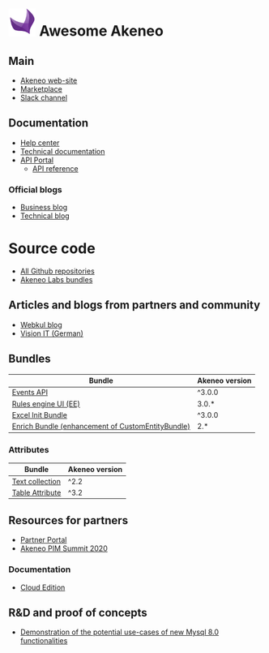 # ![alt text](image/akeneo-icon.png) Awesome Akeneo

## Main 

* [Akeneo web-site](https://www.akeneo.com/)
* [Marketplace](https://marketplace.akeneo.com/)
* [Slack channel](http://akeneopim-ug.herokuapp.com/)

## Documentation

* [Help center](https://help.akeneo.com/)
* [Technical documentation](https://docs.akeneo.com/)
* [API Portal](https://api.akeneo.com/)
  * [API reference](https://api.akeneo.com/api-reference-index.html)

### Official blogs

* [Business blog](https://www.akeneo.com/blog/)
* [Technical blog](https://medium.com/akeneo-labs)

# Source code

* [All Github repositories](https://github.com/akeneo)
* [Akeneo Labs bundles](https://github.com/akeneo-labs)

## Articles and blogs from partners and community

* [Webkul blog](https://webkul.com/blog/tag/akeneo-pim/)
* [Vision IT (German)](https://vision-itc.com/de/tag/akeneo/)

## Bundles

<bundles>

Bundle | Akeneo version
--- | ---
[Events API](https://github.com/trilix-gmbh/akeneo-events-api-bundle) | ^3.0.0
[Rules engine UI (EE)](https://github.com/basecom/akeneo-rulesUI) | 3.0.*
[Excel Init Bundle](https://github.com/akeneo/ExcelInitBundle) | ^3.0.0
[Enrich Bundle (enhancement of CustomEntityBundle)](https://github.com/kiboko-labs/akeneo-enrich-bundle) | 2.*

### Attributes 

Bundle | Akeneo version
--- | ---
[Text collection](https://github.com/akeneo/ExtendedAttributeTypeBundle) | ^2.2
[Table Attribute](https://github.com/flagbit/akeneo-table-attribute-bundle) | ^3.2
</bundles>


## Resources for partners

* [Partner Portal](https://partners.akeneo.com/)
* [Akeneo PIM Summit 2020](https://www.akeneo-aps2020.com/)

### Documentation

* [Cloud Edition](https://docs.akeneo.com/master/cloud_edition/)


## R&D and proof of concepts

* [Demonstration of the potential use-cases of new Mysql 8.0 functionalities](https://github.com/ahocquard/akeneo-mysql)

